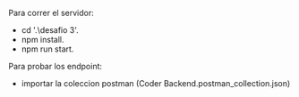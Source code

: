 Para correr el servidor:
- cd '.\desafio 3\'.
- npm install.
- npm run start.

Para probar los endpoint:
- importar la coleccion postman (Coder Backend.postman_collection.json)
